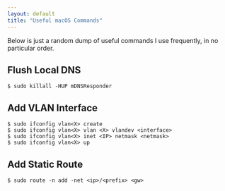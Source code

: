 ```yaml
---
layout: default
title: "Useful macOS Commands"
---
```


Below is just a random dump of useful commands I use frequently, in no 
particular order.

## Flush Local DNS

```
$ sudo killall -HUP mDNSResponder
```

## Add VLAN Interface

```
$ sudo ifconfig vlan<X> create
$ sudo ifconfig vlan<X> vlan <X> vlandev <interface>
$ sudo ifconfig vlan<X> inet <IP> netmask <netmask>
$ sudo ifconfig vlan<X> up
```

## Add Static Route

```
$ sudo route -n add -net <ip>/<prefix> <gw>
```
